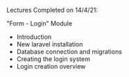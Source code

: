 Lectures Completed on 14/4/21:

"Form - Login" Module
* Introduction
* New laravel installation
* Database connection and migrations
* Creating the login system
* Login creation overview